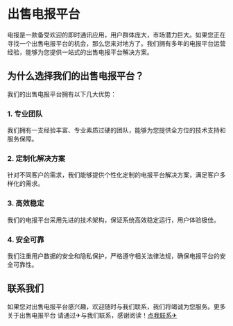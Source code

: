 # 出售电报平台

电报是一款备受欢迎的即时通讯应用，用户群体庞大，市场潜力巨大。如果您正在寻找一个出售电报平台的机会，那么您来对地方了。我们拥有多年的电报平台运营经验，能够为您提供一站式的出售电报平台解决方案。

## 为什么选择我们的出售电报平台？

我们的出售电报平台拥有以下几大优势：

### 1. 专业团队

我们拥有一支经验丰富、专业素质过硬的团队，能够为您提供全方位的技术支持和服务保障。

### 2. 定制化解决方案

针对不同客户的需求，我们能够提供个性化定制的电报平台解决方案，满足客户多样化的需求。

### 3. 高效稳定

我们的电报平台采用先进的技术架构，保证系统高效稳定运行，用户体验极佳。

### 4. 安全可靠

我们注重用户数据的安全和隐私保护，严格遵守相关法律法规，确保电报平台的安全可靠性。

## 联系我们

如果您对出售电报平台感兴趣，欢迎随时与我们联系，我们将竭诚为您服务。更多关于出售电报平台 请通过✈与我们联系，感谢阅读！[点我联系✈](https://edge.k02.cc)